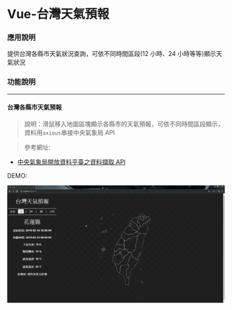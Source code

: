 # Vue-台灣天氣預報

### 應用說明

提供台灣各縣市天氣狀況查詢，可依不同時間區段(12 小時、24 小時等等)顯示天氣狀況

### 功能說明

---

#### 台灣各縣市天氣預報

> 說明：滑鼠移入地圖區塊顯示各縣市的天氣預報，可依不同時間區段顯示，資料用`axious`串接中央氣象局 API

> 參考網址:

- [中央氣象局開放資料平臺之資料擷取 API](https://opendata.cwb.gov.tw/dist/opendata-swagger.html)

DEMO:

![Demo](https://github.com/RekklesYen/TaiwanWeather/blob/master/gif/demo.gif?raw=true 'Register')
